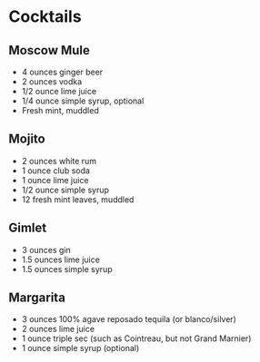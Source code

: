 # Cocktails

## Moscow Mule

- 4 ounces ginger beer
- 2 ounces vodka
- 1/2 ounce lime juice
- 1/4 ounce simple syrup, optional
- Fresh mint, muddled

## Mojito

- 2 ounces white rum
- 1 ounce club soda
- 1 ounce lime juice
- 1/2 ounce simple syrup
- 12 fresh mint leaves, muddled

## Gimlet

- 3 ounces gin
- 1.5 ounces lime juice
- 1.5 ounces simple syrup

## Margarita

- 3 ounces 100% agave reposado tequila (or blanco/silver)
- 2 ounces lime juice
- 1 ounce triple sec (such as Cointreau, but not Grand Marnier)
- 1 ounce simple syrup (optional)
